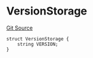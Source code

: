 # VersionStorage
[Git Source](https://github.com/thrackle-io/tron/blob/5f7e8f952b779123753dfeb3491892f00fd8b936/src/protocol/diamond/VersionFacetLib.sol)


```solidity
struct VersionStorage {
    string VERSION;
}
```

